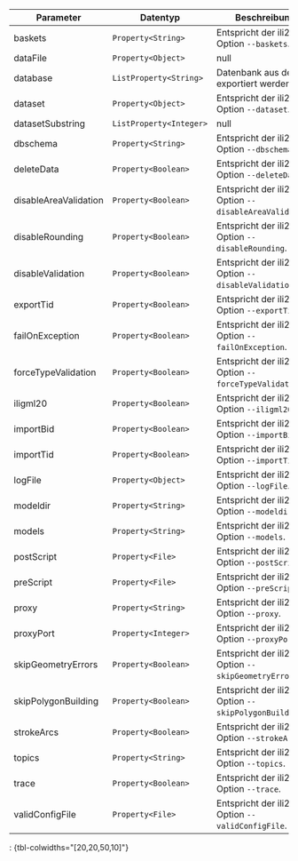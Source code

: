 Parameter | Datentyp | Beschreibung | Optional
----------|----------|-------------|-------------
baskets | `Property<String>` | Entspricht der ili2pg-Option `--baskets`. | ja
dataFile | `Property<Object>` | null | nein
database | `ListProperty<String>` | Datenbank aus der exportiert werden soll. | nein
dataset | `Property<Object>` | Entspricht der ili2pg-Option `--dataset`. | ja
datasetSubstring | `ListProperty<Integer>` | null | ja
dbschema | `Property<String>` | Entspricht der ili2pg-Option `--dbschema`. | ja
deleteData | `Property<Boolean>` | Entspricht der ili2pg-Option `--deleteData`. | ja
disableAreaValidation | `Property<Boolean>` | Entspricht der ili2pg-Option `--disableAreaValidation`. | ja
disableRounding | `Property<Boolean>` | Entspricht der ili2pg-Option `--disableRounding`. | ja
disableValidation | `Property<Boolean>` | Entspricht der ili2pg-Option `--disableValidation`. | ja
exportTid | `Property<Boolean>` | Entspricht der ili2pg-Option `--exportTid`. | ja
failOnException | `Property<Boolean>` | Entspricht der ili2pg-Option `--failOnException`. | ja
forceTypeValidation | `Property<Boolean>` | Entspricht der ili2pg-Option `--forceTypeValidation`. | ja
iligml20 | `Property<Boolean>` | Entspricht der ili2pg-Option `--iligml20`. | ja
importBid | `Property<Boolean>` | Entspricht der ili2pg-Option `--importBid`. | ja
importTid | `Property<Boolean>` | Entspricht der ili2pg-Option `--importTid`. | ja
logFile | `Property<Object>` | Entspricht der ili2pg-Option `--logFile`. | ja
modeldir | `Property<String>` | Entspricht der ili2pg-Option `--modeldir`. | ja
models | `Property<String>` | Entspricht der ili2pg-Option `--models`. | ja
postScript | `Property<File>` | Entspricht der ili2pg-Option `--postScript`. | ja
preScript | `Property<File>` | Entspricht der ili2pg-Option `--preScript`. | ja
proxy | `Property<String>` | Entspricht der ili2pg-Option `--proxy`. | ja
proxyPort | `Property<Integer>` | Entspricht der ili2pg-Option `--proxyPort`. | ja
skipGeometryErrors | `Property<Boolean>` | Entspricht der ili2pg-Option `--skipGeometryErrors`. | ja
skipPolygonBuilding | `Property<Boolean>` | Entspricht der ili2pg-Option `--skipPolygonBuilding`. | ja
strokeArcs | `Property<Boolean>` | Entspricht der ili2pg-Option `--strokeArcs`. | ja
topics | `Property<String>` | Entspricht der ili2pg-Option `--topics`. | ja
trace | `Property<Boolean>` | Entspricht der ili2pg-Option `--trace`. | ja
validConfigFile | `Property<File>` | Entspricht der ili2pg-Option `--validConfigFile`. | ja
: {tbl-colwidths="[20,20,50,10]"}

